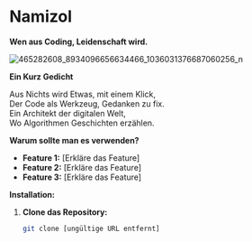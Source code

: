# Namizol 

**Wen aus Coding, Leidenschaft wird.**

![465282608_8934096656634466_1036031376687060256_n](https://github.com/user-attachments/assets/22b57fcb-ac70-4342-ace0-911022507685)


**Ein Kurz Gedicht**

Aus Nichts wird Etwas, mit einem Klick, <br>
Der Code als Werkzeug, Gedanken zu fix.<br>
Ein Architekt der digitalen Welt,<br>
Wo Algorithmen Geschichten erzählen.<br>

**Warum sollte man es verwenden?**

* **Feature 1:** [Erkläre das Feature]
* **Feature 2:** [Erkläre das Feature]
* **Feature 3:** [Erkläre das Feature]

**Installation:**

1. **Clone das Repository:**
   ```bash
   git clone [ungültige URL entfernt]
